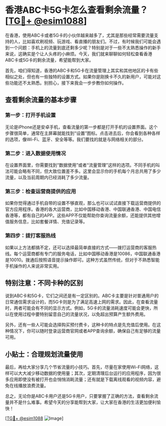 # 香港ABC卡5G卡怎么查看剩余流量？[[TG💪+ @esim1088](https://t.me/s/esim1088)]

在香港，使用ABC卡或者5G卡的小伙伴越来越多了，尤其是那些经常需要流量支持的人，比如喜欢刷视频、玩游戏、看直播的朋友们。不过，有时候我们可能会遇到一个问题：手机上的流量到底还剩多少呢？特别是对于一些不太熟悉操作的新手来说，这确实是个让人头疼的小麻烦。今天，我们就来聊聊如何轻松查看香港ABC卡或5G卡的剩余流量，希望能帮到大家。

首先，咱们得知道，香港的ABC卡和5G卡在流量管理上其实和其他地区的卡有些相似之处，但也有一些独特的设置方式。如果你是刚换卡不久的新用户，可能对这些功能还不太熟悉。别担心，接下来我会一步步教你如何操作。

## 查看剩余流量的基本步骤

### 第一步：打开手机设置

无论是iPhone还是安卓手机，查看流量的第一步都是打开手机的设置界面。这个步骤很简单，通常在主屏幕就能找到“设置”图标。点击进去后，你会看到各种各样的选项，像Wi-Fi、蓝牙、安全等等。我们要找的就是与网络相关的部分。

### 第二步：进入数据使用情况

在设置界面里，你需要找到“数据使用”或者“流量管理”这样的选项。不同手机的叫法可能会略有不同，但大致位置差不多。这里会显示你的手机每个月总共用了多少流量，以及当前周期内已经消耗了多少流量。

### 第三步：检查运营商提供的应用

如果你觉得通过手机自带的设置不够直观，那么也可以试试直接下载运营商提供的官方应用程序。香港的各大运营商，比如中国移动香港、中国联通香港、中国电信香港等，都有自己的APP。这些APP不仅能帮助你查询流量余额，还能提供其他增值服务信息，比如套餐详情、充值记录等。

### 第四步：拨打客服热线

如果以上方法都搞不定，还可以选择最简单直接的方式——拨打运营商的客服热线。每个运营商都有专门的服务电话，比如中国移动香港是10086，中国联通香港是10010。拨通后按照语音提示操作即可。这种方式虽然传统，但对于不熟悉智能手机操作的人来说非常实用。

## 特别注意：不同卡种的区别

说到ABC卡和5G卡，它们之间还是有一定区别的。ABC卡主要是针对普通用户的日常通信需求设计的，而5G卡则是为了满足高速上网的需求。因此，在查看流量时，两者可能会有不同的显示方式。例如，5G卡的流量消耗速度可能会更快，所以在使用过程中要特别留意自己的流量状况，以免超出预算产生额外费用。

另外，还有一些人可能会选择购买预付费卡，这种卡的特点是先充值后使用。在这种情况下，你可以随时登录运营商官网或者APP查询余额，确保自己有足够的流量可用。

## 小贴士：合理规划流量使用

最后，再给大家分享几个节省流量的小技巧。首先，尽量在家使用Wi-Fi网络，这样可以大大减少移动数据的使用量；其次，定期清理后台运行的应用程序，因为很多应用即使没有被打开也会悄悄消耗流量；还有就是下载离线观看的视频内容，避免在线播放浪费流量。

总之，无论你是ABC卡用户还是5G卡用户，只要掌握了正确的方法，查看剩余流量并不是什么难事。希望今天的分享能帮到大家，让大家在香港的生活更加便利愉快！

[[TG💪+ @esim1088](https://t.me/s/esim1088) ![Image](https://i.postimg.cc/4NQfJmqS/Snipaste-2025-05-13-00-14-12.png)]